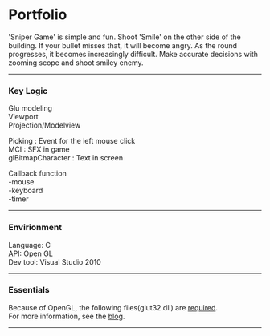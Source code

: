 Portfolio
========

'Sniper Game' is simple and fun. Shoot 'Smile' on the other side of the building.
If your bullet misses that, it will become angry.
As the round progresses, it becomes increasingly difficult.
Make accurate decisions with zooming scope and shoot smiley enemy.

---
### Key Logic  

Glu modeling  
Viewport  
Projection/Modelview  

Picking : Event for the left mouse click  
MCI : SFX in game  
glBitmapCharacter : Text in screen  

Callback function  
-mouse  
-keyboard  
-timer

---
### Envirionment

Language: C  
API: Open GL  
Dev tool: Visual Studio 2010

---

### Essentials

Because of OpenGL, the following files(glut32.dll) are [required](http://killohotel.tistory.com/attachment/cfile23.uf@1662A5424F8EEEDC3297BB.zip).  
For more information, see the [blog](http://blog.naver.com/bluefallsky/140117440732).



---
